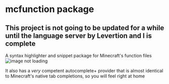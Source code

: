 # mcfunction package

## This project is not going to be updated for a while until the language server by Levertion and I is complete

A syntax highlighter and snippet package for Minecraft's function files
![image not loading](https://mryurihi.github.io/atom-mcfunction-image.png)

It also has a *very* competent autocomplete+ provider that is almost identical to Minecraft's native tab completions, so you will feel right at home
